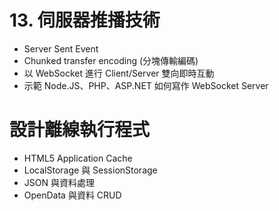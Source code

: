 # 13. 伺服器推播技術 
  - Server Sent Event 
  - Chunked transfer encoding (分塊傳輸編碼) 
  - 以 WebSocket 進行 Client/Server 雙向即時互動 
  - 示範 Node.JS、PHP、ASP.NET 如何寫作 WebSocket Server

# 設計離線執行程式 
  - HTML5 Application Cache 
  - LocalStorage 與 SessionStorage 
  - JSON 與資料處理 
  - OpenData 與資料 CRUD
